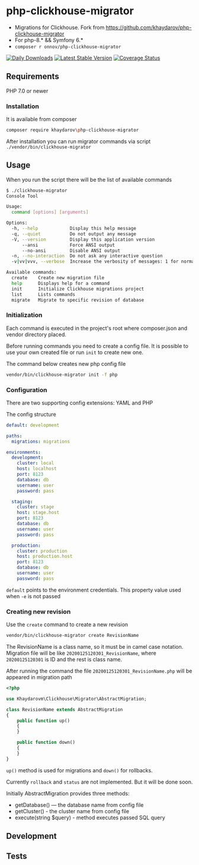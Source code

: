 # php-clickhouse-migrator

- Migrations for Clickhouse. Fork from https://github.com/khaydarov/php-clickhouse-migrator
- For php-8.* && Symfony 6.*
- `composer r onnov/php-clickhouse-migrator`

[![Daily Downloads](https://poser.pugx.org/khaydarov/php-clickhouse-migrator/d/daily)](https://packagist.org/packages/khaydarov/php-clickhouse-migrator)
[![Latest Stable Version](https://poser.pugx.org/khaydarov/php-clickhouse-migrator/v/stable.png)](https://packagist.org/packages/khaydarov/php-clickhouse-migrator)
[![Coverage Status](https://coveralls.io/repos/khaydarov/php-clickhouse-migrator/badge.png)](https://coveralls.io/r/khaydarov/php-clickhouse-migrator)

## Requirements

PHP 7.0 or newer

### Installation

It is available from composer

```bash
composer require khaydarov\php-clickhouse-migrator
```

After installation you can run migrator commands via 
script `./vendor/bin/clickhouse-migrator`

## Usage

When you run the script there will be the list of available commands

```bash
$ ./clickhouse-migrator
Console Tool

Usage:
  command [options] [arguments]

Options:
  -h, --help            Display this help message
  -q, --quiet           Do not output any message
  -V, --version         Display this application version
      --ansi            Force ANSI output
      --no-ansi         Disable ANSI output
  -n, --no-interaction  Do not ask any interactive question
  -v|vv|vvv, --verbose  Increase the verbosity of messages: 1 for normal output, 2 for more verbose output and 3 for debug

Available commands:
  create    Create new migration file
  help      Displays help for a command
  init      Initialize Clickhouse migrations project
  list      Lists commands
  migrate   Migrate to specific revision of database
```

### Initialization

Each command is executed in the project's root where composer.json
and vendor directory placed.

Before running commands you need to create a config file. It is possible 
to use your own created file or run `init` to create new one.

The command below creates new php config file

```bash
vendor/bin/clickhouse-migrator init -f php
```   

### Configuration

There are two supporting config extensions: YAML and PHP

The config structure

```yaml
default: development

paths:
  migrations: migrations

environments:
  development:
    cluster: local
    host: localhost
    port: 8123
    database: db
    username: user
    password: pass

  staging:
    cluster: stage
    host: stage.host
    port: 8123
    database: db
    username: user
    password: pass

  production:
    cluster: production
    host: production.host
    port: 8123
    database: db
    username: user
    password: pass
```

`default` points to the environment credentials.
This property value used when `-e` is not passed

### Creating new revision

Use the `create` command to create a new revision

```bash
vendor/bin/clickhouse-migrator create RevisionName
``` 

The RevisionName is a class name, so it must be in camel case notation.
Migration file will be like `20200125120301_RevisionName`, where `20200125120301` is ID and the rest is class name.

After running the command the file `20200125120301_RevisionName.php` will be appeared in migration path

```php
<?php

use Khaydarovm\Clickhouse\Migrator\AbstractMigration;

class RevisionName extends AbstractMigration
{
    public function up()
    {
    }

    public function down()
    {
    }
}
```

`up()` method is used for migrations and `down()` for rollbacks.

Currently `rollback` and `status` are not implemented. But it will be done soon.

Initially AbstractMigration provides three methods:

- getDatabase() — the database name from config file
- getCluster() - the cluster name from config file
- execute(string $query) - method executes passed SQL query

## Development

## Tests
